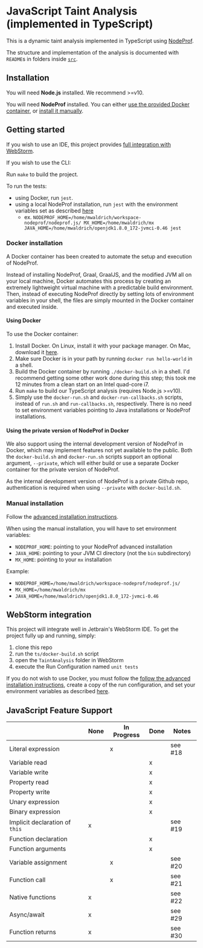 # JavaScript Taint Analysis (implemented in TypeScript)

This is a dynamic taint analysis implemented in TypeScript using
[NodeProf](https://github.com/Haiyang-Sun/nodeprof.js).

The structure and implementation of the analysis is documented with `README`s in
folders inside [`src`](./src).

## Installation

You will need **Node.js** installed. We recommend >=v10.

You will need **NodeProf** installed. You can either [use the provided Docker
container](#docker-installation), or [install it manually](#manual-installation).

## Getting started

If you wish to use an IDE, this project provides [full integration with WebStorm](#webstorm-integration).

If you wish to use the CLI:

Run `make` to build the project.

To run the tests:
- using Docker, run `jest`.
- using a local NodeProf installation, run `jest` with the environment variables set as described [here](#manual-installation)
  - ex. `NODEPROF_HOME=/home/mwaldrich/workspace-nodeprof/nodeprof.js/ MX_HOME=/home/mwaldrich/mx JAVA_HOME=/home/mwaldrich/openjdk1.8.0_172-jvmci-0.46 jest`

### Docker installation

A Docker container has been created to automate the setup and execution of NodeProf.

Instead of installing NodeProf, Graal, GraalJS, and the modified JVM all on your local machine, Docker automates this process by creating an extremely lightweight virtual machine with a predictable build environment. Then, instead of executing NodeProf directly by setting lots of environment variables in your shell, the files are simply mounted in the Docker container and executed inside.

#### Using Docker

To use the Docker container:

1. Install Docker. On Linux, install it with your package manager. On Mac, download it [here](https://download.docker.com/mac/stable/Docker.dmg).
2. Make sure Docker is in your path by running `docker run hello-world` in a shell.
3. Build the Docker container by running `./docker-build.sh` in a shell. I'd recommend getting some other work done during this step; this took me 12 minutes from a clean start on an Intel quad-core i7.
4. Run `make` to build our TypeScript analysis (requires Node.js >=v10).
5. Simply use the `docker-run.sh` and `docker-run-callbacks.sh` scripts, instead of `run.sh` and `run-callbacks.sh`, respectively. There is no need to set environment variables pointing to Java installations or NodeProf installations.

#### Using the private version of NodeProf in Docker

We also support using the internal development version of NodeProf in Docker, which may implement features not yet available to the public. Both the `docker-build.sh` and `docker-run.sh` scripts support an optional argument, `--private`, which will either build or use a separate Docker container for the private version of NodeProf.

As the internal development version of NodeProf is a private Github repo, authentication is required when using `--private` with `docker-build.sh`.

### Manual installation

Follow the [advanced installation instructions](https://github.com/Haiyang-Sun/nodeprof.js/tree/master/docs/panathon18#advanced-installation---building-nodeprof-and-graalvm-from-source-linux-and-macos).

When using the manual installation, you will have to set environment variables:
- `NODEPROF_HOME`: pointing to your NodeProf advanced installation
- `JAVA_HOME`: pointing to your JVM CI directory (not the `bin` subdirectory)
- `MX_HOME`: pointing to your `mx` installation

Example:
- `NODEPROF_HOME=/home/mwaldrich/workspace-nodeprof/nodeprof.js/`
- `MX_HOME=/home/mwaldrich/mx`
- `JAVA_HOME=/home/mwaldrich/openjdk1.8.0_172-jvmci-0.46`

## WebStorm integration

This project will integrate well in Jetbrain's WebStorm IDE. To get the project
fully up and running, simply:
1. clone this repo
2. run the `ts/docker-build.sh` script
3. open the `TaintAnalysis` folder in WebStorm
4. execute the Run Configuration named `unit tests`

If you do not wish to use Docker, you must follow the [follow the advanced installation instructions](https://github.com/Haiyang-Sun/nodeprof.js/tree/master/docs/panathon18#advanced-installation---building-nodeprof-and-graalvm-from-source-linux-and-macos), create a copy of the run configuration, and set your environment variables as described [here](#manual-installation).

## JavaScript Feature Support
|                                | None | In Progress | Done | Notes   |
|--------------------------------|------|-------------|------|---------|
| Literal expression             |      | x           |      | see #18 |
| Variable read                  |      |             | x    |         |
| Variable write                 |      |             | x    |         |
| Property read                  |      |             | x    |         |
| Property write                 |      |             | x    |         |
| Unary expression               |      |             | x    |         |
| Binary expression              |      |             | x    |         |
| Implicit declaration of `this` | x    |             |      | see #19 |
| Function declaration           |      |             | x    |         |
| Function arguments             |      |             | x    |         |
| Variable assignment            |      | x           |      | see #20 |
| Function call                  |      | x           |      | see #21 |
| Native functions               | x    |             |      | see #22 |
| Async/await                    | x    |             |      | see #29 |
| Function returns               | x    |             |      | see #30 |
